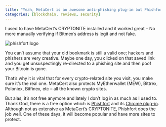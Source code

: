 ```yaml
---
title: "Yeah, MetaCert is an awesome anti-phishing plug-in but Phishfort is free"
categories: [blockchain, reviews, security]
---
```


I used to have MetaCert’s CRYPTONITE installed and it worked great – No more manually verifying if Bitmex’s address is legit and not fake.

![phishfort logo](https://www.phishfort.com/img/phishfort-logo-dark.png "phishfort")

You can’t assume that your old bookmark is still a valid one; hackers and phishers are very creative. Maybe one day, you clicked on that saved link and 
you get unsuspectingly re-directed to a phishing site and then poof your Bitcoin is gone.

That’s why it is vital that for every crypto-related site you visit, you make sure it’s the real one. MetaCert also protects MyEtherwallet (MEW), 
Bittrex, Poloniex, Bitfinex, etc – all the known crypto sites.

But alas, it’s not free anymore and lately I don’t log in as much as I used to. Thank God, there is a free option which is [Phishfort](https://www.phishfort.com/)
and its [Chrome plug-in](https://chrome.google.com/webstore/detail/phishfort-protect/bdiohckpogchppdldbckcdjlklanhkfc?hl=en).
Although not as extensive as MetaCert’s CRYPTONITE, Phishfort does the job well. One of these days, it will become popular and have more sites to protect.
